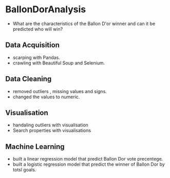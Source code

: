 # BallonDorAnalysis
* What are the characteristics of the Ballon D'or winner and can it be predicted who will win?

## Data Acquisition
* scarping with Pandas.
* crawling with Beautiful Soup and Selenium.

## Data Cleaning
* removed outliers , missing values and signs.
* changed the values to numeric.

## Visualisation
* handaling outliers with visualisation
* Search properties with visualisations

## Machine Learning
* built a linear regression model that predict Ballon Dor vote precentege.
* built a logistic regression model that predict the winner of Ballon Dor by totsl goals.

